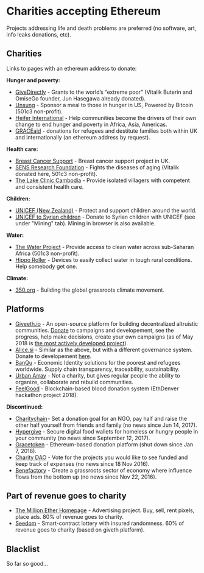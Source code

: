 # Charities accepting Ethereum

Projects addressing life and death problems are preferred (no software, art, info leaks donations, etc).

## Charities
Links to pages with an ethereum address to donate:

**Hunger and poverty:**

- [GiveDirectly](https://givedirectly.org/give-now) - Grants to the world’s “extreme poor” (Vitalik Buterin and OmiseGo founder, Jun Hasegawa already donated).
- [Unsung](http://www.unsung.org/donate) - Sponsor a meal to those in hunger in US, Powered by Bitcoin (501c3 non-profit).
- [Heifer International](https://www.heifer.org/what-you-can-do/give/digital-currency.html) - Help communities become the drivers of their own change to end hunger and poverty in Africa, Asia, Americas.
- [GRACEaid](https://www.graceaid.org.uk/donations/) - donations for refugees and destitute families both within UK and internationally (an ethereum address by request).

**Health care:**

- [Breast Cancer Support](https://breastcancersupport.org.uk/emergency-appeal/donate-ethereum-to-charity/) - Breast cancer support project in UK.
- [SENS Research Foundation](http://www.sens.org/donate) - Fights the diseases of aging (Vitalik donated here, 501c3 non-profit).
- [The Lake Clinic Cambodia](http://www.lakeclinic.org/donations/crypto/) - Provide isolated villagers with competent and consistent health care.

**Children:**

- [UNICEF (New Zealand)](https://www.unicef.org.nz/donate-in-crypto) - Protect and support children around the world.
- [UNICEF to Syrian children](https://www.chaingers.io/en/index.html) - Donate to Syrian children with UNICEF (see under "Mining" tab). Mining in browser is also available.

**Water:**

- [The Water Project](https://thewaterproject.org/donate-ethereum) - Provide access to clean water across sub-Saharan Africa (501c3 non-profit).
- [Hippo Roller](https://www.hipporoller.org/donate/) - Devices to easily collect water in tough rural conditions. Help somebody get one.

**Climate:**

- [350.org](https://350.org/other-ways-to-give/) - Building the global grassroots climate movement.

## Platforms

- [Giveeth.io](https://giveth.io/) - An open-source platform for building decentralized altruistic communities. [Donate](https://giveth.io/donate/) to campaigns and developement, see the progress, help make decisions, create your own campaigns (as of May 2018 is [the most actively developed project](https://github.com/giveth)).
- [Alice.si](https://alice.si/) - Similar as the above, but with a different governance system. Donate to developement [here](http://donationsapp.alice.si/geek-mode/).
- [BanQu](http://www.banquapp.com/) - Economic Identity solutions for the poorest and refugees worldwide. Supply chain transparency, traceability, sustainability.
- [Urban Array](https://urbanarray.org/blockchain-presentation/) - Not a charity, but gives regular people the ability to organize, collaborate and rebuild communities.
- [FeelGood](https://github.com/TeamPhoenix-Ethdenver/FeelGood) - Blockchain-based blood donation system (EthDenver hackathon project 2018).

**Discontinued:**

- [Charitychain](https://charitychain.io/) - Set a donation goal for an NGO, pay half and raise the other half yourself from friends and family (no news since Jun 14, 2017).
- [Hypergive](https://www.hypergive.com/) - Secure digital food wallets for homeless or hungry people in your community (no news since September 12, 2017).
- [Gracetoken](https://medium.com/@GraceOrg/grace-is-shutting-down-7eb76cfc3e66) - Ethereum-based donation platform (shut down since Jan 7, 2018).
- [Charity DAO](http://charity-dao.org/) - Vote for the projects you would like to see funded and keep track of expenses (no news since 18 Nov 2016).
- [Benefactory](http://www.benefactory.cc/) - Create a grassroots sector of economy where influence flows from the bottom up (no news since Nov 22, 2016).


## Part of revenue goes to charity

- [The Million Ether Homepage](http://themillionetherhomepage.com/) - Advertising project. Buy, sell, rent pixels, place ads. 80% of revenue goes to charity.
- [Seedom](https://seedom.io/) - Smart-contract lottery with insured randomness. 60% of revenue goes to charity (based on giveth platform).

## Blacklist

So far so good...